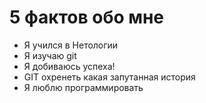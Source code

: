 # 5 фактов обо мне

- Я учился в Нетологии
- Я изучаю git
- Я добиваюсь успеха!
- GIT охренеть какая запутанная история
- Я люблю программировать
